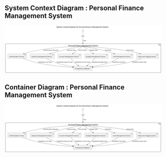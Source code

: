 ## System Context Diagram : Personal Finance Management System

![System Context Diagram](systemcontextdiagram.png)

## Container Diagram : Personal Finance Management System

![System Context Diagram](systemcontextdiagram.png)
